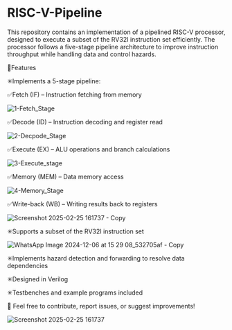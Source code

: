# RISC-V-Pipeline

This repository contains an implementation of a pipelined RISC-V processor, designed to execute a subset of the RV32I instruction set efficiently. The processor follows a five-stage pipeline architecture to improve instruction throughput while handling data and control hazards.

🛑Features

  ✳Implements a 5-stage pipeline:
  
  ✅Fetch (IF) – Instruction fetching from memory
  
 ![1-Fetch_Stage](https://github.com/user-attachments/assets/93f0baa1-0397-452e-adca-856a9f14c6c2)

  ✅Decode (ID) – Instruction decoding and register read
  
   ![2-Decpode_Stage](https://github.com/user-attachments/assets/4e1854b6-2c89-43d1-8661-c98cf5f27299)

  ✅Execute (EX) – ALU operations and branch calculations
  
  ![3-Execute_stage](https://github.com/user-attachments/assets/4d8ce3f1-2380-4ecc-a0be-72fad04fd609)

  ✅Memory (MEM) – Data memory access
  
  ![4-Memory_Stage](https://github.com/user-attachments/assets/4040bb8c-eeb3-431d-984c-1a9fb36adc3a)

  ✅Write-back (WB) – Writing results back to registers
  
  ![Screenshot 2025-02-25 161737 - Copy](https://github.com/user-attachments/assets/aad1f056-cfba-4b41-8381-da53e460d94a)

  ✳Supports a subset of the RV32I instruction set
  
  ![WhatsApp Image 2024-12-06 at 15 29 08_532705af - Copy](https://github.com/user-attachments/assets/43dccb5d-e8aa-4dba-a42d-1e3ac6d53ea0)


  ✳Implements hazard detection and forwarding to resolve data dependencies

  ✳Designed in Verilog

  ✳Testbenches and example programs included

🚀 Feel free to contribute, report issues, or suggest improvements!

![Screenshot 2025-02-25 161737](https://github.com/user-attachments/assets/08d66922-9b00-4f58-9a2f-ef6e7e3d8a52)
